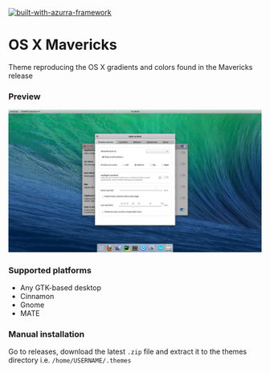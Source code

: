 [![built-with-azurra-framework](https://github.com/Elbullazul/Azurra_framework/raw/assets/azurra_framework_smaller.png)](https://github.com/Elbullazul/Azurra_framework)

# OS X Mavericks
Theme reproducing the OS X gradients and colors found in the Mavericks release

### Preview
![OS-X-Mavericks](https://github.com/B00merang-Project/gallery/raw/master/OS%20X%2010.9%20Mavericks%20(4).png)

### Supported platforms
- Any GTK-based desktop
- Cinnamon
- Gnome
- MATE

### Manual installation
Go to releases, download the latest `.zip` file and extract it to the themes directory i.e. `/home/USERNAME/.themes`
